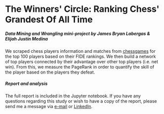 # The Winners' Circle: Ranking Chess' Grandest Of All Time
##### Data Mining and Wrangling mini-project by James Bryan Labergas & Elijah Justin Medina

We scraped chess players information and matches from <a href="http://www.chessgames.com">chessgames</a> for the top 100 players based on their FIDE rankings. We then build a network of top players connected by their advantage over other top players (i.e. net win). From this, we measure the PageRank in order to quantify the skill of the player based on the players they defeat.

##### Report and analysis

The full report is included in the Jupyter notebook. If you have any questions regarding this study or wish to have a copy of the report, please send me a message via <a href="mailto:elijahjustinmedina@gmail.com">e-mail</a> or <a href="https://www.linkedin.com/in/elijah-justin-medina/">LinkedIn</a>.
